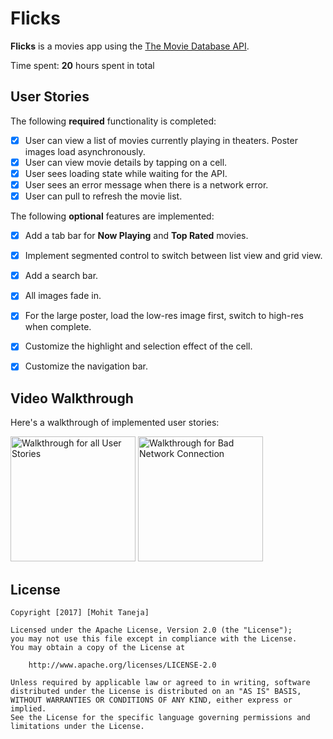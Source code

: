 # Flicks

**Flicks** is a movies app using the [The Movie Database API](http://docs.themoviedb.apiary.io/#).

Time spent: **20** hours spent in total

## User Stories

The following **required** functionality is completed:

- [x] User can view a list of movies currently playing in theaters. Poster images load asynchronously.
- [x] User can view movie details by tapping on a cell.
- [x] User sees loading state while waiting for the API.
- [x] User sees an error message when there is a network error.
- [x] User can pull to refresh the movie list.

The following **optional** features are implemented:

- [x] Add a tab bar for **Now Playing** and **Top Rated** movies.
- [x] Implement segmented control to switch between list view and grid view.
- [x] Add a search bar.
- [x] All images fade in.
- [x] For the large poster, load the low-res image first, switch to high-res when complete.
- [x] Customize the highlight and selection effect of the cell.
- [x] Customize the navigation bar.


## Video Walkthrough

Here's a walkthrough of implemented user stories:

<img src='http://i.imgur.com/oKVXjx0.gif' title='Walkthrough for all User Stories' width='200' alt='Walkthrough for all User Stories' />

<img src='http://i.imgur.com/8WwF18w.gif' title='Walkthrough for Bad Network Connection' width='200' alt='Walkthrough for Bad Network Connection' />

## License

    Copyright [2017] [Mohit Taneja]

    Licensed under the Apache License, Version 2.0 (the "License");
    you may not use this file except in compliance with the License.
    You may obtain a copy of the License at

        http://www.apache.org/licenses/LICENSE-2.0

    Unless required by applicable law or agreed to in writing, software
    distributed under the License is distributed on an "AS IS" BASIS,
    WITHOUT WARRANTIES OR CONDITIONS OF ANY KIND, either express or implied.
    See the License for the specific language governing permissions and
    limitations under the License.
